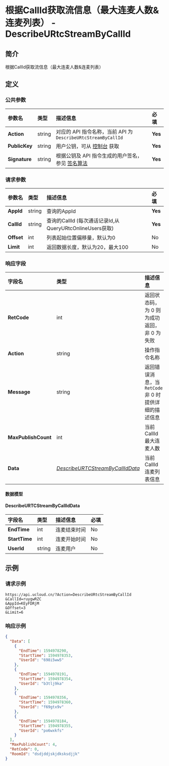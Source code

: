 # 根据CallId获取流信息（最大连麦人数&连麦列表） - DescribeURtcStreamByCallId

## 简介

根据CallId获取流信息（最大连麦人数&连麦列表）









## 定义

### 公共参数

| 参数名 | 类型 | 描述信息 | 必填 |
|:---|:---|:---|:---|
| **Action**     | string  | 对应的 API 指令名称，当前 API 为 `DescribeURtcStreamByCallId`                        | **Yes** |
| **PublicKey**  | string  | 用户公钥，可从 [控制台](https://console.ucloud.cn/uapi/apikey) 获取                                             | **Yes** |
| **Signature**  | string  | 根据公钥及 API 指令生成的用户签名，参见 [签名算法](api/summary/signature.md)  | **Yes** |

### 请求参数

| 参数名 | 类型 | 描述信息 | 必填 |
|:---|:---|:---|:---|
| **AppId** | string | 查询的AppId |**Yes**|
| **CallId** | string | 查询的CallId (每次通话记录Id,从QueryURtcOnlineUsers获取) |**Yes**|
| **Offset** | int | 列表起始位置偏移量，默认为0 |No|
| **Limit** | int | 返回数据长度，默认为20，最大100 |No|

### 响应字段

| 字段名 | 类型 | 描述信息 | 必填 |
|:---|:---|:---|:---|
| **RetCode** | int | 返回状态码，为 0 则为成功返回，非 0 为失败 |**Yes**|
| **Action** | string | 操作指令名称 |**Yes**|
| **Message** | string | 返回错误消息，当 `RetCode` 非 0 时提供详细的描述信息 |No|
| **MaxPublishCount** | int | 当前CallId最大连麦人数 |**Yes**|
| **Data** | [*DescribeURTCStreamByCallIdData*](#DescribeURTCStreamByCallIdData) | 当前CallId连麦列表信息 |**Yes**|

#### 数据模型


#### DescribeURTCStreamByCallIdData

| 字段名 | 类型 | 描述信息 | 必填 |
|:---|:---|:---|:---|
| **EndTime** | int | 连麦结束时间 |No|
| **StartTime** | int | 连麦开始时间 |No|
| **UserId** | string | 连麦用户 |No|

## 示例

### 请求示例
    
```
https://api.ucloud.cn/?Action=DescribeURtcStreamByCallId
&CallId=ruygwRZC
&AppId=KEyFDRjM
&Offset=3
&Limit=6
```

### 响应示例
    
```json
{
  "Data": [
    {
      "EndTime": 1594978290,
      "StartTime": 1594978353,
      "UserId": "698i5ww5"
    },
    {
      "EndTime": 1594978191,
      "StartTime": 1594978354,
      "UserId": "b3tlj9ka"
    },
    {
      "EndTime": 1594978356,
      "StartTime": 1594978360,
      "UserId": "f69gtx9v"
    },
    {
      "EndTime": 1594978184,
      "StartTime": 1594978355,
      "UserId": "po6wxkfs"
    }
  ],
  "MaxPublishCount": 4,
  "RetCode": 0,
  "RoomId": "dsdjddjskjdksksdjjk"
}
```





